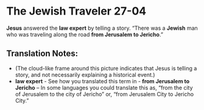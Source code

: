 The Jewish Traveler 27-04
===========================


**Jesus** answered the **law expert** by telling a story. “There
was a **Jewish** man who was traveling along the road **from Jerusalem
to Jericho**.”

Translation Notes:
------------------

-   (The cloud-like frame around this picture indicates that Jesus is
    telling a story, and not necessarily explaining a historical event.)
-   **law expert** - See how you translated this term in -   **from
Jerusalem to Jericho** – In some languages you could
    translate this as, “from the city of Jerusalem to the city of
    Jericho” or, “from Jerusalem City to Jericho City.”

